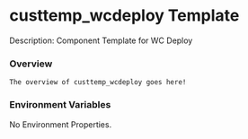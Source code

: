 # custtemp_wcdeploy Template
Description: Component Template for WC Deploy

### Overview
	The overview of custtemp_wcdeploy goes here! 

### Environment Variables 
No Environment Properties. 
